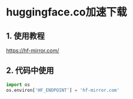 
#  huggingface.co加速下载

## 1. 使用教程
https://hf-mirror.com/

## 2. 代码中使用
```python
import os
os.environ['HF_ENDPOINT'] = 'hf-mirror.com'
```
